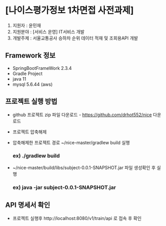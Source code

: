 # [나이스평가정보 1차면접 사전과제]
1. 지원자 : 윤민재
2. 지원분야 : [서비스 운영] IT서비스 개발 
3. 개발주제 : 서울교통공사 승하차 순위 데이터 적재 및 조회용API 개발

## Framework 정보
- SpringBootFrameWork 2.3.4
- Gradle Project
- java 11
- mysql 5.6.44 (aws) 

## 프로젝트 실행 방법

- github 프로젝트 zip 파일 다운로드 - https://github.com/drhot552/nice 다운로드

- 프로젝트 압축해제 
- 압축해제한 프로젝트 경로 ~/nice-master/gradlew build 실행
  ### ex) ./gradlew build
- ~/nice-master/build/libs/subject-0.0.1-SNAPSHOT.jar 파일 생성확인 후 실행
  ### ex) java -jar subject-0.0.1-SNAPSHOT.jar
  
## API 명세서 확인
- 프로젝트 실행후 http://localhost:8080/v1/train/api 로 접속 후 확인
